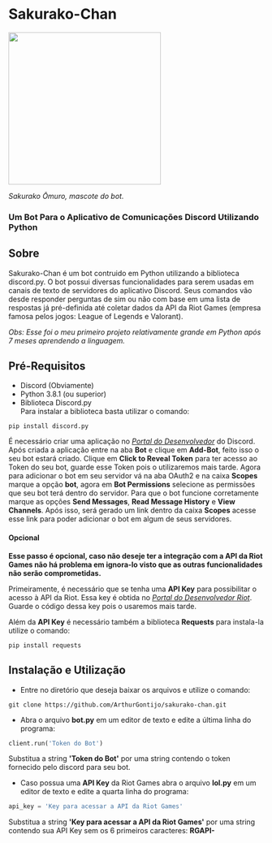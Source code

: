 # Sakurako-Chan
<img src='https://pm1.narvii.com/6344/30d0dacd11ff6ae7c8bca28f13f61164468a27fb_hq.jpg' width=300px height=300px> 

*Sakurako Ōmuro, mascote do bot.*

### Um Bot Para o Aplicativo de Comunicações Discord Utilizando Python

## Sobre
Sakurako-Chan é um bot contruido em Python utilizando a biblioteca discord.py. O bot possui diversas funcionalidades para serem usadas em canais de texto de servidores do aplicativo Discord. Seus comandos vão desde responder perguntas de sim ou não com base em uma lista de respostas já pré-definida até coletar dados da API da Riot Games (empresa famosa pelos jogos: League of Legends e Valorant).<br> 
  
  *Obs: Esse foi o meu primeiro projeto relativamente grande em Python após 7 meses aprendendo a linguagem.* 

## Pré-Requisitos
- Discord (Obviamente)
- Python 3.8.1 (ou superior)
- Biblioteca Discord.py <br>
Para instalar a biblioteca basta utilizar o comando:
```
pip install discord.py
```

É necessário criar uma aplicação no [*Portal do Desenvolvedor*](https://discord.com/developers/applications) do Discord. Após criada a aplicação entre na aba **Bot** e clique em **Add-Bot**, feito isso o seu bot estará criado. Clique em **Click to Reveal Token** para ter acesso ao Token do seu bot, guarde esse Token pois o utilizaremos mais tarde. Agora para adicionar o bot em seu servidor vá na aba OAuth2 e na caixa **Scopes** marque a opção **bot**, agora em **Bot Permissions** selecione as permissões que seu bot terá dentro do servidor. Para que o bot funcione corretamente marque as opções **Send Messages**, **Read Message History** e **View Channels**. Após isso, será gerado um link dentro da caixa **Scopes** acesse esse link para poder adicionar o bot em algum de seus servidores.

#### Opcional
**Esse passo é opcional, caso não deseje ter a integração com a API da Riot Games não há problema em ignora-lo visto que as outras funcionalidades não serão comprometidas.**<br> 

Primeiramente, é necessário que se tenha uma **API Key** para possibilitar o acesso à API da Riot. Essa key é obtida no [*Portal do Desenvolvedor Riot*](https://developer.riotgames.com/). Guarde o código dessa key pois o usaremos mais tarde.<br>

Além da **API Key** é necessário também a biblioteca **Requests** para instala-la utilize o comando: <br>
```
pip install requests
```

## Instalação e Utilização
- Entre no diretório que deseja baixar os arquivos e utilize o comando: <br>
```
git clone https://github.com/ArthurGontijo/sakurako-chan.git
```
- Abra o arquivo **bot.py** em um editor de texto e edite a última linha do programa: <br>
```python
client.run('Token do Bot')
```
Substitua a string **'Token do Bot'** por uma string contendo o token fornecido pelo discord para seu bot. <br>
- Caso possua uma **API Key** da Riot Games abra o arquivo **lol.py** em um editor de texto e edite a quarta linha do programa:
```python
api_key = 'Key para acessar a API da Riot Games'
```
Substitua a string **'Key para acessar a API da Riot Games'** por uma string contendo sua API Key sem os 6 primeiros caracteres: **RGAPI-**
